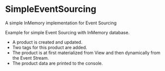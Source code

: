 # SimpleEventSourcing

A simple InMemory implementation for Event Sourcing

Example for simple Event Sourcing with InMemory database.  
* A product is created and updated.
* Two tags for this product are added.
* The product is at first materialized from View and then dynamically from the Event Stream.
* The product data are printed to the console.
